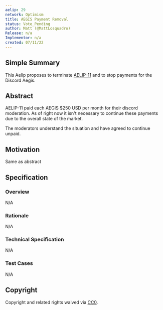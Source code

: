 ```yaml
---
aelip: 29
network: Optimism
title: AEGIS Payment Removal
status: Vote_Pending
author: Matt (@MattLosquadro)
Release: n/a
Implementor: n/a
created: 07/11/22
---
```


## Simple Summary

This Aelip proposes to terminate [AELIP-11](https://aelips.aelin.xyz/aelips/aelip-11) and to stop payments for the Discord Aegis.

## Abstract

AELIP-11 paid each AEGIS $250 USD per month for their discord moderation. As of right now it isn't necessary to continue these payments due to the overall state of the market.

The moderators understand the situation and have agreed to continue unpaid.

## Motivation

Same as abstract

## Specification

### Overview

N/A

### Rationale

N/A

### Technical Specification

N/A

### Test Cases

N/A

## Copyright

Copyright and related rights waived via [CC0](https://creativecommons.org/publicdomain/zero/1.0/).
